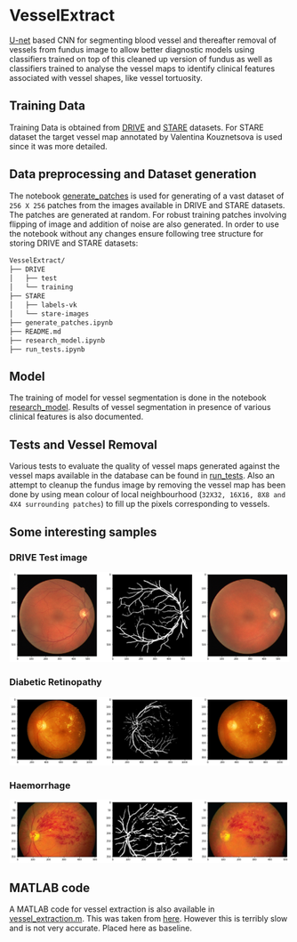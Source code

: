 # VesselExtract
[U-net](https://arxiv.org/abs/1505.04597) based CNN for segmenting blood vessel and thereafter removal of vessels from fundus image to allow better diagnostic models using classifiers trained on top of this cleaned up version of fundus as well as classifiers trained to analyse the vessel maps to identify clinical features associated with vessel shapes, like vessel tortuosity.

## Training Data
Training Data is obtained from [DRIVE](https://www.isi.uu.nl/Research/Databases/DRIVE/) and [STARE](http://cecas.clemson.edu/~ahoover/stare/) datasets. For STARE dataset the target vessel map annotated by Valentina Kouznetsova is used since it was more detailed.

## Data preprocessing and Dataset generation
The notebook [generate_patches](generate_patches.ipynb) is used for generating of a vast dataset of `256 X 256` patches from the images available in DRIVE and STARE datasets. The patches are generated at random. For robust training patches involving flipping of image and addition of noise are also generated.
In order to use the notebook without any changes ensure following tree structure for storing DRIVE and STARE datasets:
```
VesselExtract/
├── DRIVE
│   ├── test
│   └── training
├── STARE
│   ├── labels-vk
│   └── stare-images
├── generate_patches.ipynb
├── README.md
├── research_model.ipynb
├── run_tests.ipynb
```

## Model
The training of model for vessel segmentation is done in the notebook [research_model](research_model.ipynb). Results of vessel segmentation in presence of various clinical features is also documented.

## Tests and Vessel Removal
Various tests to evaluate the quality of vessel maps generated against the vessel maps available in the database can be found in [run_tests](run_tests.ipynb). Also an attempt to cleanup the fundus image by removing the vessel map has been done by using mean colour of local neighbourhood (`32X32, 16X16, 8X8 and 4X4 surrounding patches`) to fill up the pixels corresponding to vessels.

## Some interesting samples 
### DRIVE Test image
<img src="https://github.com/djin31/VesselExtract/blob/master/readme_images/drive.png?raw=True">

### Diabetic Retinopathy
<img src="https://github.com/djin31/VesselExtract/blob/master/readme_images/dr.png?raw=True">

### Haemorrhage
<img src="https://github.com/djin31/VesselExtract/blob/master/readme_images/haem.png?raw=True">

## MATLAB code
A MATLAB code for vessel extraction is also available in [vessel_extraction.m](vessel_extraction.m). This was taken from [here](https://in.mathworks.com/matlabcentral/fileexchange/24990-retinal-blood-vessel-extraction). However this is terribly slow and is not very accurate. Placed here as baseline.
